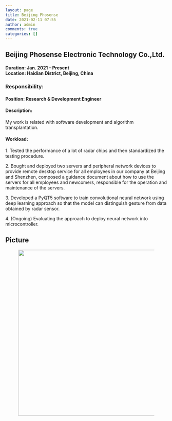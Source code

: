 ```yaml
---
layout: page
title: Beijing Phosense
date: 2021-02-11 07:55
author: admin
comments: true
categories: []
---
```

<!-- wp:heading -->
<h2><strong>Beijing Phosense Electronic Technology Co.,Ltd.</strong></h2>
<!-- /wp:heading -->

<!-- wp:heading {"level":4} -->
<h4>Duration: Jan. 2021 – Present<br>Location: Haidian District, Beijing, China</h4>
<!-- /wp:heading -->

<!-- wp:heading {"level":3} -->
<h3><strong>Responsibility:</strong></h3>
<!-- /wp:heading -->

<!-- wp:heading {"level":4} -->
<h4 id="block-5781dd8b-a34e-4014-9820-5566232f2663">Position: Research &amp; Development Engineer</h4>
<!-- /wp:heading -->

<!-- wp:heading {"level":4} -->
<h4><strong>Description:</strong></h4>
<!-- /wp:heading -->

<!-- wp:paragraph -->
<p>My work is related with software development and algorithm transplantation.</p>
<!-- /wp:paragraph -->

<!-- wp:heading {"level":4} -->
<h4><strong>Workload:</strong></h4>
<!-- /wp:heading -->

<!-- wp:paragraph -->
<p>1. Tested the performance of a lot of radar chips and then standardized the testing procedure.</p>
<!-- /wp:paragraph -->

<!-- wp:paragraph -->
<p>2. Bought and deployed two servers and peripheral network devices to provide remote desktop service for all employees in our company at Beijing and Shenzhen, composed a guidance document about how to use the servers for all employees and newcomers, responsible for the operation and maintenance of the servers.</p>
<!-- /wp:paragraph -->

<!-- wp:paragraph -->
<p>3. Developed a PyQT5 software to train convolutional neural network using deep learning approach so that the model can distinguish gesture from data obtained by radar sensor.</p>
<!-- /wp:paragraph -->

<!-- wp:paragraph -->
<p>4. (Ongoing) Evaluating the approach to deploy neural network into microcontroller.</p>
<!-- /wp:paragraph -->

<!-- wp:heading {"textAlign":"center"} -->
<h2 class="has-text-align-center"><strong>Picture</strong></h2>
<!-- /wp:heading -->

<!-- wp:image {"align":"center","id":977,"width":1024,"height":517,"sizeSlug":"large","linkDestination":"none"} -->
<div class="wp-block-image"><figure class="aligncenter size-large is-resized"><img src="http://donghao.tech/wp-content/uploads/2021/04/Screenshot-2021-04-13-114414-1-1024x517.png" alt="" class="wp-image-977" width="1024" height="517"/></figure></div>
<!-- /wp:image -->
